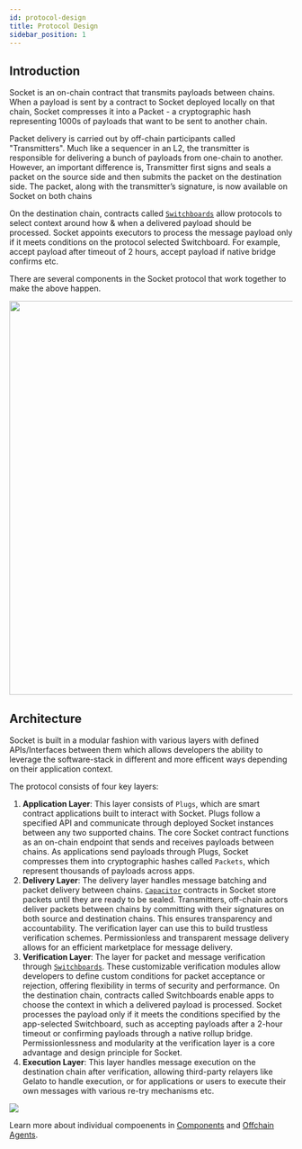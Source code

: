 ```yaml
---
id: protocol-design
title: Protocol Design
sidebar_position: 1
---
```

## Introduction

Socket is an on-chain contract that transmits payloads between chains. When a payload is sent by a contract to Socket deployed locally on that chain, Socket compresses it into a Packet - a cryptographic hash representing 1000s of payloads that want to be sent to another chain.

Packet delivery is carried out by off-chain participants called "Transmitters". Much like a sequencer in an L2, the transmitter is responsible for delivering a bunch of payloads from one-chain to another. However, an important difference is, Transmitter first signs and seals a packet on the source side and then submits the packet on the destination side. The packet, along with the transmitter’s signature, is now available on Socket on both chains 

On the destination chain, contracts called [`Switchboards`](./Learn/Components/Switchboards) allow protocols to select context around how & when a delivered payload should be processed. Socket appoints executors to process the message payload only if it meets conditions on the protocol selected Switchboard. For example, accept payload after timeout of 2 hours, accept payload if native bridge confirms etc.

There are several components in the Socket protocol that work together to make the above happen.

<img src="/img/BroadArchitecture.png" width="700px"/>


## Architecture

Socket is built in a modular fashion with various layers with defined APIs/Interfaces between them which allows developers the ability to leverage the software-stack in different and more efficent ways depending on their application context. 

The protocol consists of four key layers:
1. **Application Layer**: This layer consists of `Plugs`, which are smart contract applications built to interact with Socket. Plugs follow a specified API and communicate through deployed Socket instances between any two supported chains. The core Socket contract functions as an on-chain endpoint that sends and receives payloads between chains. As applications send payloads through Plugs, Socket compresses them into cryptographic hashes called `Packets`, which represent thousands of payloads across apps.
2. **Delivery Layer**: The delivery layer handles message batching and packet delivery between chains. [`Capacitor`](./Components/Capacitors.md) contracts in Socket store packets until they are ready to be sealed. Transmitters, off-chain actors deliver packets between chains by committing with their signatures on both source and destination chains. This ensures transparency and accountability. The verification layer can use this to build trustless verification schemes. Permissionless and transparent message delivery  allows for an efficient marketplace for message delivery.
3. **Verification Layer**: The layer for packet and message verification through [`Switchboards`](./Components/Switchboards.md). These customizable verification modules allow developers to define custom conditions for packet acceptance or rejection, offering flexibility in terms of security and performance. On the destination chain, contracts called Switchboards enable apps to choose the context in which a delivered payload is processed. Socket processes the payload only if it meets the conditions specified by the app-selected Switchboard, such as accepting payloads after a 2-hour timeout or confirming payloads through a native rollup bridge. Permissionlessness and modularity at the verification layer is a core advantage and design principle for Socket. 
4. **Execution Layer**: This layer handles message execution on the destination chain after verification, allowing third-party relayers like Gelato to handle execution, or for applications or users to execute their own messages with various re-try mechanisms etc.


<img src="/img/dl-layers.png"/>

Learn more about individual compoenents in [Components](./Components/Capacitors.md) and [Offchain Agents](./OffChain-Agents.md).